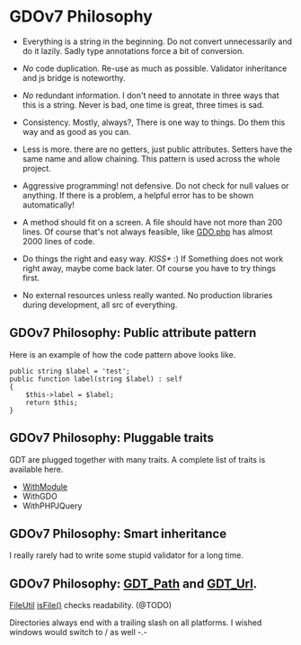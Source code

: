 # GDOv7 Philosophy

 - Everything is a string in the beginning. Do not convert unnecessarily and do it lazily. Sadly type annotations force a bit of conversion.

 - *No* code duplication. Re-use as much as possible. Validator inheritance and js bridge is noteworthy.
 
 - *No* redundant information. I don't need to annotate in three ways that this is a string. Never is bad, one time is great, three times is sad.
 
 - Consistency. Mostly, always?, There is one way to things. Do them this way and as good as you can.

 - Less is more. there are no getters, just public attributes. Setters have the same name and allow chaining. This pattern is used across the whole project.
 
 - Aggressive programming! not defensive. Do not check for null values or anything. If there is a problem, a helpful error has to be shown automatically!
 
 - A method should fit on a screen. A file should have not more than 200 lines. Of course that's not always feasible, like [GDO.php](../GDO/Core/GDO.php) has almost 2000 lines of code.
 
 - Do things the right and easy way. *KISS\** :)
If Something does not work right away, maybe come back later.
Of course you have to try things first.

 - No external resources unless really wanted. No production libraries during development, all src of everything.
  

## GDOv7 Philosophy: Public attribute pattern

Here is an example of how the code pattern above looks like.

    public string $label = 'test';
    public function label(string $label) : self
    {
        $this->label = $label;
        return $this;
    }


## GDOv7 Philosophy: Pluggable traits

GDT are plugged together with many traits.
A complete list of traits is available here.

 - [WithModule](../)
 - WithGDO
 - WithPHPJQuery
 
 
## GDOv7 Philosophy: Smart inheritance

I really rarely had to write some stupid validator for a long time.


## GDOv7 Philosophy: [GDT_Path]() and [GDT_Url]().

[FileUtil]() 
[isFile()]() checks readability. (@TODO)

Directories always end with a trailing slash on all platforms.
I wished windows would switch to / as well -.-
